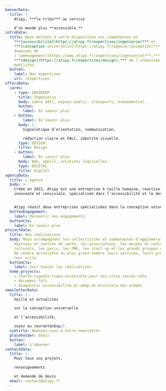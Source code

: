 ```yaml
---
bannerData:
  title: |-
    Atipy, ***la tribu*** au service

    d’un monde plus **accessible.**
introData:
  title: Nous mettons à votre disposition nos compétences en
    ***[accessibilité](https://atipy.fr/expertises/ingenierie)*** et
    ***[conception universelle](https://atipy.fr/agence/conception)*** dans les
    domaines de
    l'[aménagement](https://www.atipy.fr/expertises/ingenierie)***,*** du
    ***[design](https://atipy.fr/expertises/design),*** de l'urbanisme et des
    mobilités.
  button:
    label: Nos expertises
    url: /expertises
offersData:
  cards:
    - type: ENGINEER
      title: Ingénierie
      body: Cadre bâti, espace public, transports, événementiel.
      button:
        label: En savoir plus
    - button:
        label: En savoir plus
      body: |-
        Signalétique d’orientation, communication,

        rédaction claire et FALC, identité visuelle.
      type: DESIGN
      title: Design
    - button:
        label: En savoir plus
      body: Web, applis, solutions logicielles.
      type: DIGITAL
      title: Digital
agencyData:
  title: L’agence
  body: >-
    Créée en 2013, Atipy est une entreprise à taille humaine, réactive,
    innovante et conviviale, spécialisée dans l’accessibilité et le design.


    Atipy réunit deux entreprises spécialisées dans la conception universelle et l’accessibilité&nbsp;: Divercities et Agence Adéquat. En 2021, cette fusion prend le nom d’Atipy, une association évidente après 10 années de partenariat. Fort de ses expériences sur des projets d’envergures, Atipy accompagne les structures publiques comme privées dans la réflexion et la mise en place de dispositifs accessibles et inclusifs.
  buttonEngagement:
    label: Découvrir nos engagements
  buttonCta:
    label: En savoir plus
projectData:
  title: Nos réalisations
  body: Nous accompagnons les collectivités et communautés d’agglomération, les
    hôpitaux et centres de santé, les associations, les musées et centres
    culturels, les parcs, les PME, les start up et les grands groupes désireux
    de rendre accessible au plus grand nombre leurs services, leurs produits,
    leur ville.
  buttonCta:
    label: Voir toutes les réalisations
  home_projects:
    - charte-signale-tique-accessible-pour-les-itine-raires-velo
    - document-falc
    - diagnostic-accessibilite-et-adap-du-ministere-des-armees
newsletterData:
  title: |-
    Veille et actualités

    sur la conception universelle

    et l’accessibilité,

    soyez au courant&nbsp;!
  subtitle: Abonnez-vous à notre newsletter
  placeholder: Email
  button:
    label: S’abonner
contactData:
  title: |-
    Pour tous vos projets,

    renseignements

    et demande de devis
  email: contact@atipy.fr
---
```

